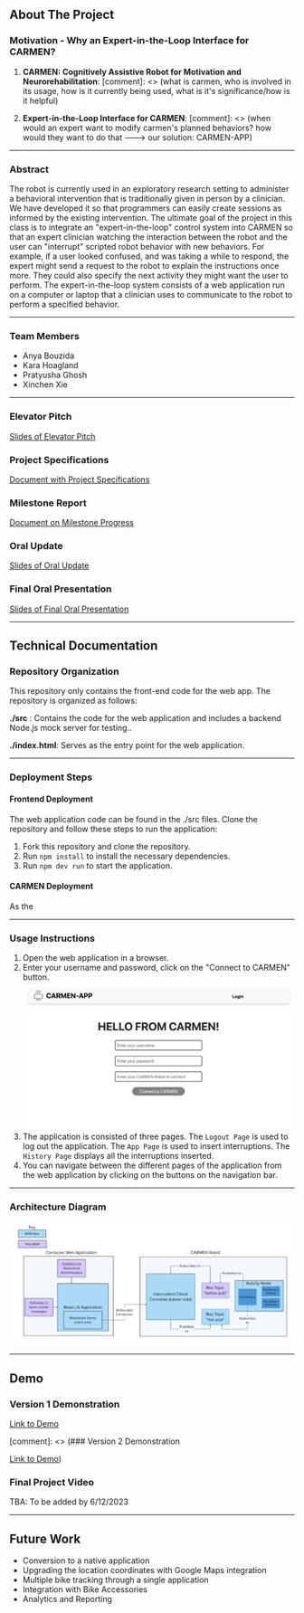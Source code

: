 ## About The Project

### Motivation - Why an Expert-in-the-Loop Interface for CARMEN?

1. **CARMEN: Cognitively Assistive Robot for Motivation and Neurorehabilitation**: 
[comment]: <> (what is carmen, who is involved in its usage, how is it currently being used, what is it's significance/how is it helpful)

3. **Expert-in-the-Loop Interface for CARMEN**:
[comment]: <> (when would an expert want to modify carmen's planned behaviors? how would they want to do that ---> our solution: CARMEN-APP)

---

### Abstract

The robot is currently used in an exploratory research setting to administer a behavioral intervention that is traditionally given in person by a clinician. We have developed it so that programmers can easily create sessions as informed by the existing intervention. The ultimate goal of the project in this class is to integrate an "expert-in-the-loop" control system into CARMEN so that an expert clinician watching the interaction between the robot and the user can "interrupt" scripted robot behavior with new behaviors. For example, if a user looked confused, and was taking a while to respond, the expert might send a request to the robot to explain the instructions once more. They could also specify the next activity they might want the user to perform. The expert-in-the-loop system consists of a web application run on a computer or laptop that a clinician uses to communicate to the robot to perform a specified behavior. 

---

### Team Members
- Anya Bouzida
- Kara Hoagland
- Pratyusha Ghosh
- Xinchen Xie

---

### Elevator Pitch

[Slides of Elevator Pitch](https://docs.google.com/presentation/d/1X-5zP_T8LLfxgnJf5mjk4AHbexQoV7Y8NyYjBcJjCSs/edit?usp=sharing)

### Project Specifications

[Document with Project Specifications](https://docs.google.com/document/d/10H6pUmHl3SZAczp-levR7cRhc9J_NGaACFJv8wNlcGw/edit?usp=sharing)

### Milestone Report

[Document on Milestone Progress](https://docs.google.com/document/d/1rjJsS09qILpKDAJw4Fnvlmxe1n0uVfqqQeGW1HdVCu0/edit?usp=sharing)

### Oral Update

[Slides of Oral Update](https://docs.google.com/presentation/d/12kv_HvILZ9NUuts5leJI20SAdBhx9o1TLjVrA0rFksk/edit?usp=sharing)

### Final Oral Presentation

[Slides of Final Oral Presentation](https://docs.google.com/presentation/d/1MFIHSK6prJjUNAwiYxMXdIeUGQSlZZ2laTrdMUac41g/edit?usp=sharing)

---

## Technical Documentation


### Repository Organization

This repository only contains the front-end code for the web app. The repository is organized as follows:

**./src** : Contains the code for the web application and includes a backend Node.js mock server for testing..

**./index.html**: Serves as the entry point for the web application.

---

### Deployment Steps

#### Frontend Deployment

The web application code can be found in the ./src files.
Clone the repository and follow these steps to run the application:
1. Fork this repository and clone the repository.
2. Run `npm install` to install the necessary dependencies.
3. Run `npm dev run` to start the application.



#### CARMEN Deployment

As the 



---

### Usage Instructions

1. Open the web application in a browser.
2. Enter your username and password, click on the "Connect to CARMEN" button.
![architecture diagram](images/login.png)
3. The application is consisted of three pages. The `Logout Page` is used to log out the application. The `App Page` is used to insert interruptions. The `History Page` displays all the interruptions inserted.
4. You can navigate between the different pages of the application from the web application by clicking on the buttons on the navigation bar.


---

### Architecture Diagram

![architecture diagram](images/arch.png)


---

## Demo

### Version 1 Demonstration

[Link to Demo](https://drive.google.com/file/d/1l5EyJ71iEKnRkgLNaQvXFNTW-6tjZwfK/view?usp=sharing)


[comment]: <> (### Version 2 Demonstration

[Link to Demo](https://www.youtube.com/shorts/88xI9h5lxpY))

### Final Project Video

TBA: To be added by 6/12/2023

---

## Future Work
- Conversion to a native application
- Upgrading the location coordinates with Google Maps integration 
- Multiple bike tracking through a single application
- Integration with Bike Accessories
- Analytics and Reporting


